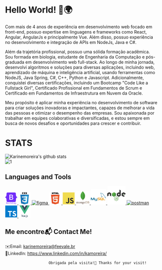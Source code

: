 
# Hello World! 👋🌍
Com mais de 4 anos de experiência em desenvolvimento web focado em front-end, possuo expertise em linguagens e frameworks como React, Angular, AngularJs e principalmente Vue. Além disso, possuo experiência no desenvolvimento e integração de APIs em NodeJs, Java e C#.

Além da trajetória profissional, possuo uma sólida formação acadêmica. Sou formada em biologia, estudante de Engenharia da Computação e pós-graduada em desenvolvimento web full-stack. Ao longo de minha jornada, desenvolvi algoritmos e soluções para diversas aplicações, incluindo web, aprendizado de máquina e inteligência artificial, usando ferramentas como NodeJS, Java Spring, C#, C++, Python e Javascript. Adicionalmente, conquistei diversas certificações, incluindo um Bootcamp "Code Like a Fullstack Girl", Certificado Profissional em Fundamentos de Scrum e Certificado em Fundamentos de Infraestrutura em Nuvem da Oracle.

Meu propósito é aplicar minha experiência no desenvolvimento de software para criar soluções inovadoras e impactantes, capazes de melhorar a vida das pessoas e otimizar o desempenho das empresas. Sou apaixonada por trabalhar em equipes colaborativas e diversificadas, e estou sempre em busca de novos desafios e oportunidades para crescer e contribuir.                


# STATS

![Karinemoreira's github stats](https://github-readme-stats.vercel.app/api?username=Karinemoreira&show_icons=true&theme=radical)
</br>
![1](https://github-readme-stats.vercel.app/api/top-langs/?username=Karinemoreira&theme=radical)

## Languages and Tools
<p align="left"><a href="https://getbootstrap.com" target="_blank"> <img src="https://raw.githubusercontent.com/devicons/devicon/master/icons/bootstrap/bootstrap-plain-wordmark.svg" alt="bootstrap" width="40" height="40"/> </a><a href="https://www.w3schools.com/css/" target="_blank"> <img src="https://raw.githubusercontent.com/devicons/devicon/master/icons/css3/css3-original-wordmark.svg" alt="css3" width="40" height="40"/> </a> <a href="https://www.figma.com/" target="_blank"> <img src="https://www.vectorlogo.zone/logos/figma/figma-icon.svg" alt="figma" width="40" height="40"/> </a> <a href="https://www.w3.org/html/" target="_blank"> <img src="https://raw.githubusercontent.com/devicons/devicon/master/icons/html5/html5-original-wordmark.svg" alt="html5" width="40" height="40"/> </a> <a href="https://developer.mozilla.org/en-US/docs/Web/JavaScript" target="_blank"> <img src="https://raw.githubusercontent.com/devicons/devicon/master/icons/javascript/javascript-original.svg" alt="javascript" width="40" height="40"/> </a> <a href="https://www.mongodb.com/" target="_blank"> <img src="https://raw.githubusercontent.com/devicons/devicon/master/icons/mongodb/mongodb-original-wordmark.svg" alt="mongodb" width="45" height="45"/> </a> <a href="https://www.mysql.com/" target="_blank"> <img src="https://raw.githubusercontent.com/devicons/devicon/master/icons/mysql/mysql-original-wordmark.svg" alt="mysql" width="50" height="50"/> </a> <a href="https://nodejs.org" target="_blank"> <img src="https://raw.githubusercontent.com/devicons/devicon/master/icons/nodejs/nodejs-original-wordmark.svg" alt="nodejs" width="60" height="60"/> </a> <a href="https://postman.com" target="_blank"> <img src="https://www.vectorlogo.zone/logos/getpostman/getpostman-icon.svg" alt="postman" width="40" height="40"/> </a> <a href="https://www.typescriptlang.org/" target="_blank"> <img src="https://raw.githubusercontent.com/devicons/devicon/master/icons/typescript/typescript-original.svg" alt="typescript" width="40" height="40"/> </a> <a href="https://vuejs.org/" target="_blank"> <img src="https://raw.githubusercontent.com/devicons/devicon/master/icons/vuejs/vuejs-original-wordmark.svg" alt="vuejs" width="40" height="40"/> </a> </p>

## Me encontre📬 Contact Me!
✉️Email: karinemoreira@feevale.br<br>
💼LinkedIn: https://www.linkedin.com/in/kamoreira/<br>

                        Obrigada pela visita!🙋 Thanks for your visit!
